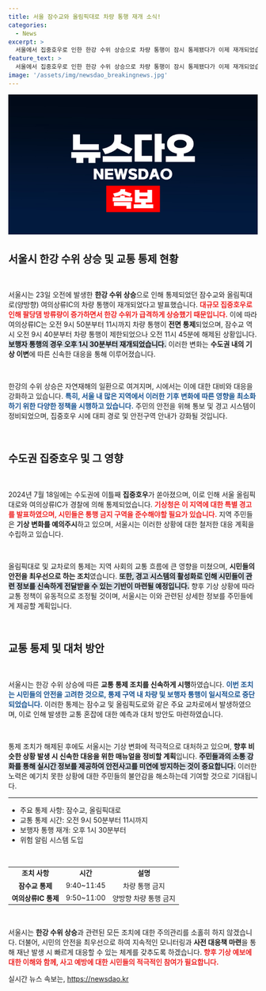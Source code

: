 ```yaml
---
title: 서울 잠수교와 올림픽대로 차량 통행 재개 소식!
categories:
  - News
excerpt: >
  서울에서 집중호우로 인한 한강 수위 상승으로 차량 통행이 잠시 통제됐다가 이제 재개되었습니다. 잠수교와 여의상류IC의 상황이 궁금하시다면 클릭하세요!
feature_text: >
  서울에서 집중호우로 인한 한강 수위 상승으로 차량 통행이 잠시 통제됐다가 이제 재개되었습니다. 잠수교와 여의상류IC의 상황이 궁금하시다면 클릭하세요!
image: '/assets/img/newsdao_breakingnews.jpg'
---
```


<p><img src="/assets/img/newsdao_breakingnews.jpg" alt="ranknews 속보" /></p>

<h2 data-ke-size="size26">서울시 한강 수위 상승 및 교통 통제 현황</h2>

<p data-ke-size="size16">&nbsp;</p>

<p>서울시는 23일 오전에 발생한 <strong>한강 수위 상승</strong>으로 인해 통제되었던 잠수교와 올림픽대로(양방향) 여의상류IC의 차량 통행이 재개되었다고 발표했습니다. <b><span style="color: #ee2323;">대규모 집중호우로 인해 팔당댐 방류량이 증가하면서 한강 수위가 급격하게 상승했기 때문입니다.</span></b> 이에 따라 여의상류IC는 오전 9시 50분부터 11시까지 차량 통행이 <strong>전면 통제</strong>되었으며, 잠수교 역시 오전 9시 40분부터 차량 통행이 제한되었으나 오전 11시 45분에 해제된 상황입니다. <b><span style="background-color: #21538527;">보행자 통행의 경우 오후 1시 30분부터 재개되었습니다.</span></b> 이러한 변화는 <strong>수도권 내의 기상 이변</strong>에 따른 신속한 대응을 통해 이루어졌습니다. </p>

<p data-ke-size="size16">&nbsp;</p>

<p>한강의 수위 상승은 자연재해의 일환으로 여겨지며, 시에서는 이에 대한 대비와 대응을 강화하고 있습니다. <b><span style="color: #1a5490;">특히, 서울 내 많은 지역에서 이러한 기후 변화에 따른 영향을 최소화하기 위한 다양한 정책을 시행하고 있습니다.</span></b> 주민의 안전을 위해 통보 및 경고 시스템이 정비되었으며, 집중호우 시에 대피 경로 및 안전구역 안내가 강화될 것입니다.</p>

<p data-ke-size="size16">&nbsp;</p>

<h2 data-ke-size="size26">수도권 집중호우 및 그 영향</h2>

<p data-ke-size="size16">&nbsp;</p>

<p>2024년 7월 18일에는 수도권에 이틀째 <strong>집중호우</strong>가 쏟아졌으며, 이로 인해 서울 올림픽대로와 여의상류IC가 경찰에 의해 통제되었습니다. <b><span style="color: #ee2323;">기상청은 이 지역에 대한 특별 경고를 발표하였으며, 시민들은 통행 금지 구역을 준수해야할 필요가 있습니다.</span></b> 지역 주민들은 <strong>기상 변화를 예의주시</strong>하고 있으며, 서울시는 이러한 상황에 대한 철저한 대응 계획을 수립하고 있습니다.</p>

<p data-ke-size="size16">&nbsp;</p>

<p>올림픽대로 및 교차로의 통제는 지역 사회의 교통 흐름에 큰 영향을 미쳤으며, <strong>시민들의 안전을 최우선으로 하는 조치</strong>였습니다. <b><span style="background-color: #21538527;">또한, 경고 시스템의 활성화로 인해 시민들이 관련 정보를 신속하게 전달받을 수 있는 기반이 마련될 예정입니다.</span></b> 향후 기상 상황에 따라 교통 정책이 유동적으로 조정될 것이며, 서울시는 이와 관련된 상세한 정보를 주민들에게 제공할 계획입니다.</p>

<p data-ke-size="size16">&nbsp;</p>

<h2 data-ke-size="size26">교통 통제 및 대처 방안</h2>

<p data-ke-size="size16">&nbsp;</p>

<p>서울시는 한강 수위 상승에 따른 <strong>교통 통제 조치를 신속하게 시행</strong>하였습니다. <b><span style="color: #1a5490;">이번 조치는 시민들의 안전을 고려한 것으로, 통제 구역 내 차량 및 보행자 통행이 일시적으로 중단되었습니다.</span></b> 이러한 통제는 잠수교 및 올림픽도로와 같은 주요 교차로에서 발생하였으며, 이로 인해 발생한 교통 혼잡에 대한 예측과 대처 방안도 마련하였습니다.</p>

<p data-ke-size="size16">&nbsp;</p>

<p>통제 조치가 해제된 후에도 서울시는 기상 변화에 적극적으로 대처하고 있으며, <strong>향후 비슷한 상황 발생 시 신속한 대응을 위한 매뉴얼을 정비할 계획</strong>입니다. <b><span style="background-color: #21538527;">주민들과의 소통 강화를 통해 실시간 정보를 제공하여 안전사고를 미연에 방지하는 것이 중요합니다.</span></b> 이러한 노력은 예기치 못한 상황에 대한 주민들의 불안감을 해소하는데 기여할 것으로 기대됩니다.</p>

<hr>

<ul>
    <li>주요 통제 사항: 잠수교, 올림픽대로</li>
    <li>교통 통제 시간: 오전 9시 50분부터 11시까지</li>
    <li>보행자 통행 재개: 오후 1시 30분부터</li>
    <li>위험 알림 시스템 도입</li>
</ul>

<p data-ke-size="size16">&nbsp;</p>

<table style="width: 100%; border-collapse: collapse;">
    <tr>
        <td style="text-align: center; height: 17px;"><b>조치 사항</b></td>
        <td style="text-align: center; height: 17px;"><b>시간</b></td>
        <td style="text-align: center; height: 17px;"><b>설명</b></td>
    </tr>
    <tr>
        <td style="text-align: center; height: 17px;"><b>잠수교 통제</b></td>
        <td style="text-align: center; height: 17px;">9:40~11:45</td>
        <td style="text-align: center; height: 17px;">차량 통행 금지</td>
    </tr>
    <tr>
        <td style="text-align: center; height: 17px;"><b>여의상류IC 통제</b></td>
        <td style="text-align: center; height: 17px;">9:50~11:00</td>
        <td style="text-align: center; height: 17px;">양방향 차량 통행 금지</td>
    </tr>
</table>

<p data-ke-size="size16">&nbsp;</p>

<p>서울시는 <strong>한강 수위 상승</strong>과 관련된 모든 조치에 대한 주의관리를 소홀히 하지 않겠습니다. 더불어, 시민의 안전을 최우선으로 하여 지속적인 모니터링과 <strong>사전 대응책 마련</strong>을 통해 재난 발생 시 빠르게 대응할 수 있는 체계를 갖추도록 하겠습니다. <b><span style="color: #ee2323;">향후 기상 예보에 대한 이해와 함께, 사고 예방에 대한 시민들의 적극적인 참여가 필요합니다.</span></b></p>
실시간 뉴스 속보는, <a href="https://newsdao.kr" rel="dofollow">https://newsdao.kr</a>


